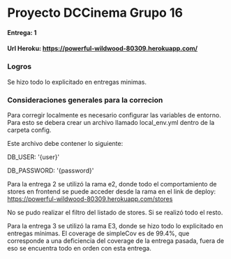 # Proyecto DCCinema Grupo 16
#### Entrega: 1
#### Url Heroku: https://powerful-wildwood-80309.herokuapp.com/


### Logros
 Se hizo todo lo explicitado en entregas minimas. 

### Consideraciones generales para la correcion

Para corregir localmente es necesario configurar las variables de entorno. Para esto se debera crear un archivo llamado local_env.yml dentro de la carpeta config.

Este archivo debe contener lo siguiente: 

DB_USER: '{user}'

DB_PASSWORD: '{password}'

Para la entrega 2 se utilizó la rama e2, donde todo el comportamiento de stores en frontend se puede acceder desde la rama en el link de deploy:
https://powerful-wildwood-80309.herokuapp.com/stores

No se pudo realizar el filtro del listado de stores.
Si se realizó todo el resto. 


Para la entrega 3 se utilizó la rama E3, donde se hizo todo lo explicitado en entregas mínimas. El coverage de simpleCov es de 99.4%, que corresponde a una deficiencia del coverage de la entrega pasada, fuera de eso se encuentra todo en orden con esta entrega.
